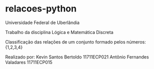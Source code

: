 # relacoes-python

Universidade Federal de Uberlândia

Trabalho da disciplina Lógica e Matemática Discreta

Classificação das relações de um conjunto formado pelos números: {1,2,3,4}

Realizado por: 
Kevin Santos Bertoldo 11711ECP021
Antônio Fernandes Valadares 11711ECP015
